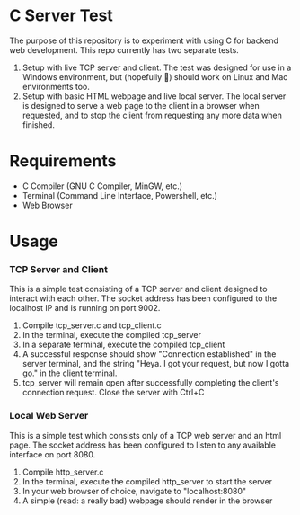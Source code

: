 # C Server Test
The purpose of this repository is to experiment with using C for backend web development. This repo currently has two separate tests.
1. Setup with live TCP server and client. The test was designed for use in a Windows environment, but (hopefully :pray:) should work on Linux and Mac environments too.
2. Setup with basic HTML webpage and live local server. The local server is designed to serve a web page to the client in a browser when requested, and to stop the client from requesting any more data when finished.

# Requirements
* C Compiler (GNU C Compiler, MinGW, etc.)
* Terminal (Command Line Interface, Powershell, etc.)
* Web Browser

# Usage
### TCP Server and Client
This is a simple test consisting of a TCP server and client designed to interact with each other. The socket address has been configured to the localhost IP and is running on port 9002.
1. Compile tcp_server.c and tcp_client.c
2. In the terminal, execute the compiled tcp_server
3. In a separate terminal, execute the compiled tcp_client
4. A successful response should show "Connection established" in the server terminal, and the string "Heya. I got your request, but now I gotta go." in the client terminal.
5. tcp_server will remain open after successfully completing the client's connection request. Close the server with Ctrl+C

### Local Web Server
This is a simple test which consists only of a TCP web server and an html page. The socket address has been configured to listen to any available interface on port 8080.
1. Compile http_server.c
2. In the terminal, execute the compiled http_server to start the server
3. In your web browser of choice, navigate to "localhost:8080"
4. A simple (read: a really bad) webpage should render in the browser